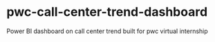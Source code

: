 # pwc-call-center-trend-dashboard
Power BI dashboard on call center trend built for pwc virtual internship
